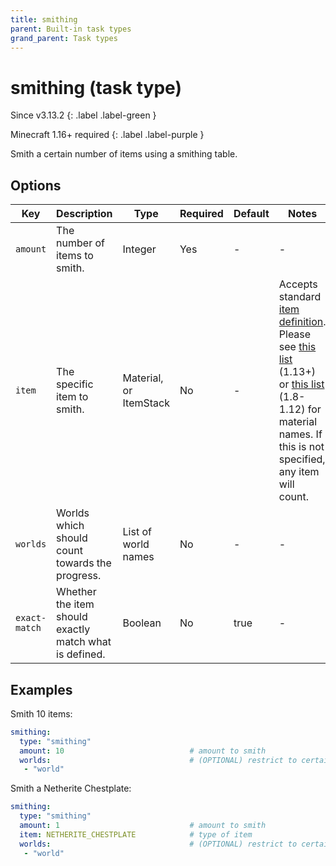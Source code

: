 ```yaml
---
title: smithing
parent: Built-in task types
grand_parent: Task types
---
```


# smithing (task type)

Since v3.13.2
{: .label .label-green }

Minecraft 1.16+ required
{: .label .label-purple }

Smith a certain number of items using a smithing table.

## Options

| Key           | Description                                            | Type                   | Required | Default | Notes                                                                                                                                                                                                                                                                                                                       |
|---------------|--------------------------------------------------------|------------------------|----------|---------|-----------------------------------------------------------------------------------------------------------------------------------------------------------------------------------------------------------------------------------------------------------------------------------------------------------------------------|
| `amount`      | The number of items to smith.                          | Integer                | Yes      | \-      | \-                                                                                                                                                                                                                                                                                                                          |
| `item`        | The specific item to smith.                            | Material, or ItemStack | No       | \-      | Accepts standard [item definition](../configuration/defining-items). Please see [this list](https://hub.spigotmc.org/javadocs/bukkit/org/bukkit/Material.html) (1.13+) or [this list](https://helpch.at/docs/1.12.2/org/bukkit/Material.html) (1.8-1.12) for material names. If this is not specified, any item will count. |
| `worlds`      | Worlds which should count towards the progress.        | List of world names    | No       | \-      | \-                                                                                                                                                                                                                                                                                                                          |
| `exact-match` | Whether the item should exactly match what is defined. | Boolean                | No       | true    | \-                                                                                                                                                                                                                                                                                                                          |

## Examples

Smith 10 items:

``` yaml
smithing:
  type: "smithing"
  amount: 10                            # amount to smith
  worlds:                               # (OPTIONAL) restrict to certain worlds
   - "world"
```

Smith a Netherite Chestplate:

``` yaml
smithing:
  type: "smithing"
  amount: 1                             # amount to smith
  item: NETHERITE_CHESTPLATE            # type of item 
  worlds:                               # (OPTIONAL) restrict to certain worlds
   - "world"
```
